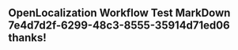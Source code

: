 <properties
ms.topic="hero-topic1"
ms.test1="hero-topic"
ms.test2="test"/>

## OpenLocalization Workflow Test MarkDown 7e4d7d2f-6299-48c3-8555-35914d71ed06 thanks!
